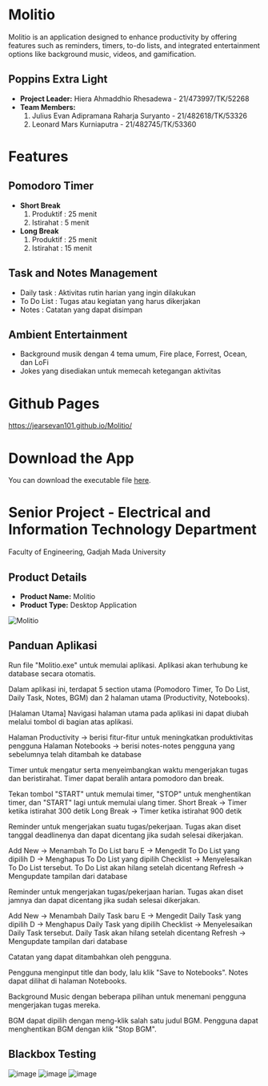 # Molitio
Molitio is an application designed to enhance productivity by offering features such as reminders, timers, to-do lists, and integrated entertainment options like background music, videos, and gamification.

## Poppins Extra Light
- **Project Leader:** Hiera Ahmaddhio Rhesadewa - 21/473997/TK/52268
- **Team Members:**
  1. Julius Evan Adipramana Raharja Suryanto - 21/482618/TK/53326
  2. Leonard Mars Kurniaputra - 21/482745/TK/53360
     
# Features
## Pomodoro Timer
- **Short Break**
  1. Produktif : 25 menit
  2. Istirahat : 5 menit
- **Long Break**
  1. Produktif : 25 menit
  2. Istirahat : 15 menit
  
## Task and Notes Management
- Daily task : Aktivitas rutin harian yang ingin dilakukan 
- To Do List : Tugas atau kegiatan yang harus dikerjakan 
- Notes : Catatan yang dapat disimpan
  
## Ambient Entertainment
- Background musik dengan 4 tema umum, Fire place, Forrest, Ocean, dan LoFi
- Jokes yang disediakan untuk memecah ketegangan aktivitas
  
# Github Pages
https://jearsevan101.github.io/Molitio/

# Download the App
You can download the executable file [here](https://drive.google.com/file/d/1WafaGBeWaCkGsDNAXs3MBqbqweFoZ_ib/view?usp=sharing).

# Senior Project - Electrical and Information Technology Department
Faculty of Engineering, Gadjah Mada University

## Product Details
- **Product Name:** Molitio
- **Product Type:** Desktop Application

![Molitio](https://github.com/jearsevan101/Molitio/assets/111979263/91b83c47-8196-4c0e-a2ad-137c23a1c8ad)

## Panduan Aplikasi 
Run file "Molitio.exe" untuk memulai aplikasi. Aplikasi akan terhubung ke database secara otomatis. 
 
Dalam aplikasi ini, terdapat 5 section utama (Pomodoro Timer, To Do List, Daily Task, Notes, BGM) dan 2 halaman utama (Productivity, Notebooks). 
 
[Halaman Utama] 
Navigasi halaman utama pada aplikasi ini dapat diubah melalui tombol di bagian atas aplikasi. 
 
Halaman Productivity -> berisi fitur-fitur untuk meningkatkan produktivitas pengguna 
Halaman Notebooks -> berisi notes-notes pengguna yang sebelumnya telah ditambah ke database 
 
<Pomodoro Timer> 
Timer untuk mengatur serta menyeimbangkan waktu mengerjakan tugas dan beristirahat. Timer dapat beralih antara pomodoro dan break. 
 
Tekan tombol "START" untuk memulai timer, "STOP" untuk menghentikan timer, dan "START" lagi untuk memulai ulang timer. 
Short Break -> Timer ketika istirahat 300 detik 
Long Break -> Timer ketika istirahat 900 detik 
 
<To Do List> 
Reminder untuk mengerjakan suatu tugas/pekerjaan. Tugas akan diset tanggal deadlinenya dan dapat dicentang jika sudah selesai dikerjakan. 
 
Add New -> Menambah To Do List baru 
E -> Mengedit To Do List yang dipilih 
D	-> Menghapus To Do List yang dipilih 
Checklist -> Menyelesaikan To Do List tersebut. To Do List akan hilang setelah dicentang Refresh -> Mengupdate tampilan dari database 
 
<Daily Task> 
Reminder untuk mengerjakan tugas/pekerjaan harian. Tugas akan diset jamnya dan dapat dicentang jika sudah selesai dikerjakan. 
 
Add New -> Menambah Daily Task baru 
E	-> Mengedit Daily Task yang dipilih 
D -> Menghapus Daily Task yang dipilih 
Checklist -> Menyelesaikan Daily Task tersebut. Daily Task akan hilang setelah dicentang Refresh -> Mengupdate tampilan dari database 
 
<Notes> 
Catatan yang dapat ditambahkan oleh pengguna. 
 
Pengguna menginput title dan body, lalu klik "Save to Notebooks". Notes dapat dilihat di halaman Notebooks. 
 
<BGM> 
Background Music dengan beberapa pilihan untuk menemani pengguna mengerjakan tugas mereka. 
 
BGM dapat dipilih dengan meng-klik salah satu judul BGM. Pengguna dapat menghentikan BGM dengan klik "Stop BGM". 

## Blackbox Testing 
![image](https://github.com/jearsevan101/Molitio/assets/111979263/36075a43-587c-4fba-a661-083debe193fa)
![image](https://github.com/jearsevan101/Molitio/assets/111979263/5a1083c6-4fb7-46a9-a3bd-80b030bab3a4)
![image](https://github.com/jearsevan101/Molitio/assets/111979263/8f5299d3-ffe9-4fef-a3ec-a68dce142664)

